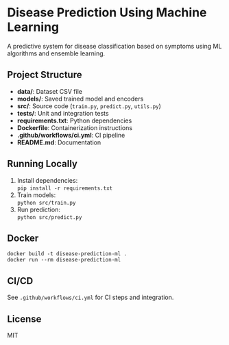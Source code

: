 # Disease Prediction Using Machine Learning

A predictive system for disease classification based on symptoms using ML algorithms and ensemble learning.

## Project Structure

- **data/**: Dataset CSV file
- **models/**: Saved trained model and encoders
- **src/**: Source code (`train.py`, `predict.py`, `utils.py`)
- **tests/**: Unit and integration tests
- **requirements.txt**: Python dependencies
- **Dockerfile**: Containerization instructions
- **.github/workflows/ci.yml**: CI pipeline
- **README.md**: Documentation

## Running Locally

1. Install dependencies:  
   `pip install -r requirements.txt`
2. Train models:  
   `python src/train.py`
3. Run prediction:  
   `python src/predict.py`

## Docker

    docker build -t disease-prediction-ml .
    docker run --rm disease-prediction-ml

## CI/CD

See `.github/workflows/ci.yml` for CI steps and integration.

## License

MIT
